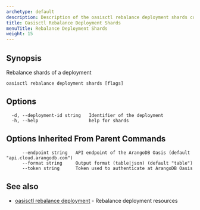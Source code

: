 ```yaml
---
archetype: default
description: Description of the oasisctl rebalance deployment shards command
title: Oasisctl Rebalance Deployment Shards
menuTitle: Rebalance Deployment Shards
weight: 15
---
```

## Synopsis
Rebalance shards of a deployment

```
oasisctl rebalance deployment shards [flags]
```

## Options
```
  -d, --deployment-id string   Identifier of the deployment
  -h, --help                   help for shards
```

## Options Inherited From Parent Commands
```
      --endpoint string   API endpoint of the ArangoDB Oasis (default "api.cloud.arangodb.com")
      --format string     Output format (table|json) (default "table")
      --token string      Token used to authenticate at ArangoDB Oasis
```

## See also
* [oasisctl rebalance deployment](rebalance-deployment.md)	 - Rebalance deployment resources

